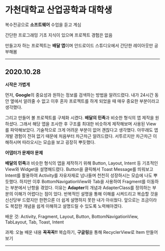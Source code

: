 # 가천대학교 산업공학과 대학생



복수전공으로 **소프트웨어** 수업을 듣고 계심

간단한 프로그래밍 기초 지식이 있으며 프로젝트 경험은 없음

만들고자 하는 프로젝트는 **배달 앱**이며 안드로이드 스튜디오에서 간단한 레이아웃만 공부해봄



***



## 2020.10.28



**시작은 가볍게**

먼저, **Google**의 중요성과 원하는 정보를 검색하는 방법을 알려드렸다. 내가 24시간 동안 옆에서 알려줄 수 없고 이후 혼자 프로젝트를 하게 되었을 때 매우 중요한 부분이라고 생각했다.

그리고 만들어 볼 프로젝트를 구체화 시켰다. **배달의 민족**과 비슷한 형식의 앱 제작을 원하셨다. 그래서 해당 앱을 조사한 후 구조를 최대한 비슷하게 제작해보며 사용된 View를 파악해보았다. 기술적으로 크게 어려운 부분이 없어 괜찮다고 생각했다. 아무래도 앱 개발 경험이 전혀 없기 때문에 처음부터 차근차근 알려드렸다. 서투르지만 차근차근 이해하시며 따라오시는 모습을 보고 굉장히 뿌듯했다.



**어댑터가 문제야 문제**

**배달의 민족**과 비슷한 형식의 앱을 제작하기 위해 Button, Layout, Intent 등 기초적인 View와 Widget을 설명해드렸다. Button을 클릭해서 Toast Message를 띄워보고 Intent를 활용하여 Activity를 자유자재로 넘나들며 천천히 성장하시는 모습에 나도 뿌듯했다. 하지만 이후 BottomNavigationView와 Tab을 사용하여 Fragment를 이동하는 부분에서 난항을 겪었다. 이유는 **Adapter**의 개념과 AdapterClass를 정의하는 부분의 이해가 어렵다는 점이 었다. 반복적인 설명을 통해 이해를 시켜드리고 복습할 것을 신신당부 드렸지만 한편으론 더 쉽게 설명하지 못한 내가 아쉬웠다. 앞으로는 조금이라도 복잡한 개념을 쉽게 이해하고 설명드릴 수 있도록 노력해야겠다.



배운 것: Activity, Fragment, Layout, Button, BottomNavigationView, TabLayout, Tab, Toast, Intent

과제: 오늘 배운 내용 **꼭꼭꼭!!** 복습하기, **구글링**을 통해 RecyclerView로 Item 만들어 보기 

***





 